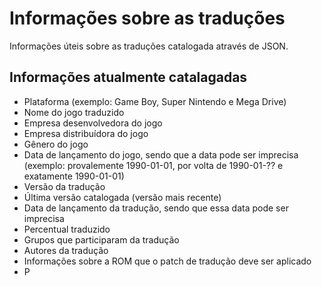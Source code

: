 # Informações sobre as traduções

Informações úteis sobre as traduções catalogada através de JSON.

## Informações atualmente catalagadas

* Plataforma (exemplo: Game Boy, Super Nintendo e Mega Drive)
* Nome do jogo traduzido
* Empresa desenvolvedora do jogo
* Empresa distribuídora do jogo
* Gênero do jogo
* Data de lançamento do jogo, sendo que a data pode ser imprecisa (exemplo: provalemente 1990-01-01, por volta de  1990-01-?? e exatamente 1990-01-01)
* Versão da tradução
* Última versão catalogada (versão mais recente)
* Data de lançamento da tradução, sendo que essa data pode ser imprecisa
* Percentual traduzido
* Grupos que participaram da tradução
* Autores da tradução
* Informações sobre a ROM que o patch de tradução deve ser aplicado
* P
